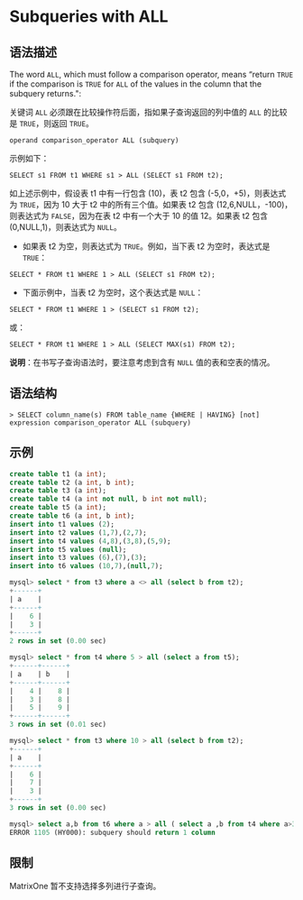# **Subqueries with ALL**

## **语法描述**

The word `ALL`, which must follow a comparison operator, means “return `TRUE` if the comparison is `TRUE` for `ALL` of the values in the column that the subquery returns.":

关键词 `ALL` 必须跟在比较操作符后面，指如果子查询返回的列中值的 `ALL` 的比较是 `TRUE`，则返回 `TRUE`。

```
operand comparison_operator ALL (subquery)
```

示例如下：

```
SELECT s1 FROM t1 WHERE s1 > ALL (SELECT s1 FROM t2);
```

如上述示例中，假设表 t1 中有一行包含 (10)，表 t2 包含 (-5,0，+5)，则表达式为 `TRUE`，因为 10 大于 t2 中的所有三个值。如果表 t2 包含 (12,6,NULL，-100)，则表达式为 `FALSE`，因为在表 t2 中有一个大于 10 的值 12。如果表 t2 包含 (0,NULL,1)，则表达式为 `NULL`。

- 如果表 t2 为空，则表达式为 `TRUE`。例如，当下表 t2 为空时，表达式是 `TRUE`：

```
SELECT * FROM t1 WHERE 1 > ALL (SELECT s1 FROM t2);
```

- 下面示例中，当表 t2 为空时，这个表达式是 `NULL`：

```
SELECT * FROM t1 WHERE 1 > (SELECT s1 FROM t2);
```

或：

```
SELECT * FROM t1 WHERE 1 > ALL (SELECT MAX(s1) FROM t2);
```

**说明**：在书写子查询语法时，要注意考虑到含有 `NULL` 值的表和空表的情况。

## **语法结构**

```
> SELECT column_name(s) FROM table_name {WHERE | HAVING} [not] expression comparison_operator ALL (subquery)
```

## **示例**

```sql
create table t1 (a int);
create table t2 (a int, b int);
create table t3 (a int);
create table t4 (a int not null, b int not null);
create table t5 (a int);
create table t6 (a int, b int);
insert into t1 values (2);
insert into t2 values (1,7),(2,7);
insert into t4 values (4,8),(3,8),(5,9);
insert into t5 values (null);
insert into t3 values (6),(7),(3);
insert into t6 values (10,7),(null,7);

mysql> select * from t3 where a <> all (select b from t2);
+------+
| a    |
+------+
|    6 |
|    3 |
+------+
2 rows in set (0.00 sec)

mysql> select * from t4 where 5 > all (select a from t5);
+------+------+
| a    | b    |
+------+------+
|    4 |    8 |
|    3 |    8 |
|    5 |    9 |
+------+------+
3 rows in set (0.01 sec)

mysql> select * from t3 where 10 > all (select b from t2);
+------+
| a    |
+------+
|    6 |
|    7 |
|    3 |
+------+
3 rows in set (0.00 sec)

mysql> select a,b from t6 where a > all ( select a ,b from t4 where a>3);
ERROR 1105 (HY000): subquery should return 1 column
```

## **限制**

MatrixOne 暂不支持选择多列进行子查询。
